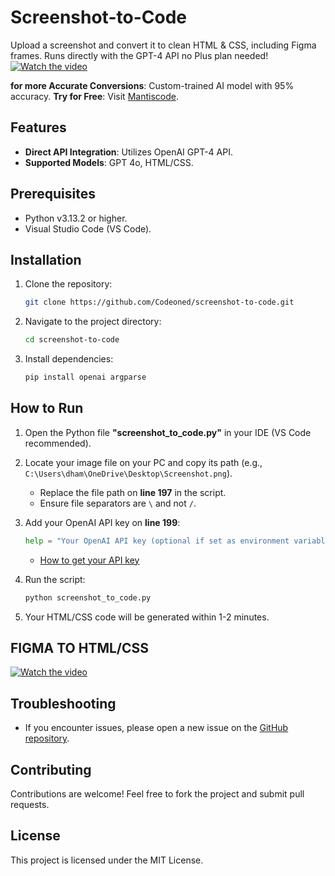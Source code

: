 # Screenshot-to-Code

Upload a screenshot and convert it to clean HTML & CSS, including Figma frames. Runs directly with the GPT-4 API 
no Plus plan needed!
<a href="https://youtu.be/X2BYD6TrREU" target="_blank">
    <img src="https://img.youtube.com/vi/X2BYD6TrREU/hqdefault.jpg" alt="Watch the video">
</a>

**for more Accurate Conversions**: Custom-trained AI model with 95% accuracy.
 **Try for Free**: Visit [Mantiscode](https://mantiscode.com).

## Features

* **Direct API Integration**: Utilizes OpenAI GPT-4 API.
* **Supported Models**: GPT 4o, HTML/CSS.

## Prerequisites

* Python v3.13.2 or higher.
* Visual Studio Code (VS Code).

## Installation

1. Clone the repository:

   ```bash
   git clone https://github.com/Codeoned/screenshot-to-code.git
   ```
2. Navigate to the project directory:

   ```bash
   cd screenshot-to-code
   ```
3. Install dependencies:

   ```bash
   pip install openai argparse
   ```

## How to Run

1. Open the Python file **"screenshot\_to\_code.py"** in your IDE (VS Code recommended).
2. Locate your image file on your PC and copy its path (e.g., `C:\Users\dham\OneDrive\Desktop\Screenshot.png`).

   * Replace the file path on **line 197** in the script.
   * Ensure file separators are `\` and not `/`.
3. Add your OpenAI API key on **line 199**:

   ```python
   help = "Your OpenAI API key (optional if set as environment variable)"
   ```

   * [How to get your API key](https://github.com/Codeoned/screenshot-to-code/blob/main/Key.md)
4. Run the script:

   ```bash
   python screenshot_to_code.py
   ```
5. Your HTML/CSS code will be generated within 1-2 minutes.

## FIGMA TO HTML/CSS
<a href="https://youtu.be/zkr-rGoi4NA" target="_blank">
    <img src="https://img.youtube.com/vi/zkr-rGoi4NA/hqdefault.jpg" alt="Watch the video">
</a>

## Troubleshooting

* If you encounter issues, please open a new issue on the [GitHub repository](https://github.com/Codeoned/screenshot-to-code/issues).

## Contributing

Contributions are welcome! Feel free to fork the project and submit pull requests.

## License

This project is licensed under the MIT License.


